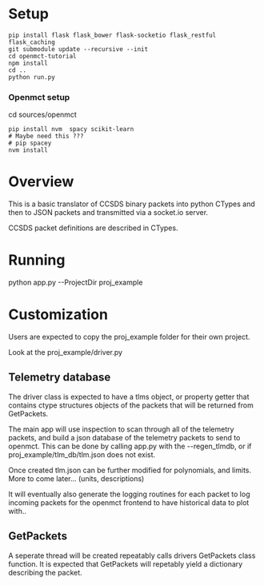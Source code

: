 # Setup
```
pip install flask flask_bower flask-socketio flask_restful flask_caching
git submodule update --recursive --init
cd openmct-tutorial
npm install
cd ..
python run.py
```

### Openmct setup
cd sources/openmct
```
pip install nvm  spacy scikit-learn 
# Maybe need this ???
# pip spacey
nvm install 

```


# Overview
This is a basic translator of CCSDS binary packets into python CTypes and then to JSON packets and transmitted via a socket.io server.

CCSDS packet definitions are described in CTypes.

# Running 
python app.py --ProjectDir proj_example

# Customization
Users are expected to copy the proj_example folder for their own project.

Look at the proj_example/driver.py

## Telemetry database

The driver class is expected to have a tlms object, or property getter that contains ctype structures objects of the packets that will be returned from GetPackets.

The main app will use inspection to scan through all of the telemetry packets, and build a json database of the telemetry packets to send to openmct.  This can be done by calling app.py with the --regen_tlmdb, or if proj_example/tlm_db/tlm.json does not exist.

Once created tlm.json can be further modified for polynomials, and limits.
More to come later... (units, descriptions)

It will eventually also generate the logging routines for each packet to log incoming packets for the openmct frontend to have historical data to plot with..

## GetPackets

A seperate thread will be created repeatably calls drivers GetPackets class function.
It is expected that GetPackets will repetably yield a dictionary describing the packet. 
